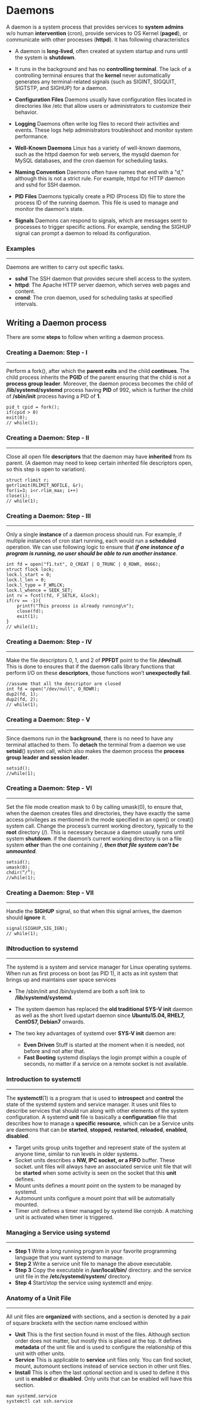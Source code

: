 # Daemons

A daemon is a system process that provides services to **system admins** w/o human **intervention** (cron), provide services to OS
Kernel (**paged**), or communicate with other processes (**httpd**). It
has following characteristics

- A daemon is **long-lived**, often created at system startup and runs until
the system is **shutdown**.
- It runs in the background and has no **controlling terminal**. The lack of a
controlling terminal ensures that the **kernel** never automatically
generates any terminal-related signals (such as SIGINT, SIGQUIT,
SIGTSTP, and SIGHUP) for a daemon.

- **Configuration Files** Daemons usually have configuration files located in directories like /etc that allow users or administrators to customize their behavior.

- **Logging** Daemons often write log files to record their activities and events. These logs help administrators troubleshoot and monitor system performance.

- **Well-Known Daemons** Linux has a variety of well-known daemons, such as the httpd daemon for web servers, the mysqld daemon for MySQL databases, and the cron daemon for scheduling tasks.

- **Naming Convention** Daemons often have names that end with a "d," although this is not a strict rule. For example, httpd for HTTP daemon and sshd for SSH daemon.

- **PID Files** Daemons typically create a PID (Process ID) file to store the process ID of the running daemon. This file is used to manage and monitor the daemon's state.

- **Signals** Daemons can respond to signals, which are messages sent to processes to trigger specific actions. For example, sending the SIGHUP signal can prompt a daemon to reload its configuration.

### Examples

---

Daemons are written to carry out specific tasks.

- **sshd** The SSH daemon that provides secure shell access to the system.
- **httpd**: The Apache HTTP server daemon, which serves web pages and content.
- **crond**: The cron daemon, used for scheduling tasks at specified intervals.

## Writing a Daemon process

There are some **steps** to follow when writing a daemon process.

### Creating a Daemon: Step - I

---

Perform a fork(), after which the **parent exits** and the child
**continues**. The child process inherits the **PGID** of the parent ensuring
that the child is not a **process group leader**. Moreover, the daemon
process becomes the child of **/lib/systemd/systemd** process
having **PID** of 992, which is further the child of **/sbin/init**
process having a PID of **1**.

```
pid_t cpid = fork();
if(cpid > 0)
exit(0);
// while(1);
```

### Creating a Daemon: Step - II

---

Close all open file **descriptors** that the daemon may have **inherited**
from its parent. (A daemon may need to keep certain inherited file
descriptors open, so this step is open to variation).

``````
struct rlimit r;
getrlimit(RLIMIT_NOFILE, &r);
for(i=3; i<r.rlim_max; i++)
close(i);
// while(1);
``````

### Creating a Daemon: Step - III

---

Only a single **instance** of a daemon process should run. For example, if
multiple instances of cron start running, each would run a **scheduled**
operation. We can use following logic to ensure that ***if one instance of a program is running, no user should be able to run another instance***.

```
int fd = open("f1.txt", O_CREAT | O_TRUNC | O_RDWR, 0666);
struct flock lock;
lock.l_start = 0;
lock.l_len = 0;
lock.l_type = F_WRLCK;
lock.l_whence = SEEK_SET;
int rv = fcntl(fd, F_SETLK, &lock);
if(rv == -1){
    printf("This process is already running\n");
    close(fd);
    exit(1);
}
// while(1);
```

### Creating a Daemon: Step - IV

---

Make the file descriptors 0, 1, and 2 of **PPFDT** point to the file
**/dev/null**. This is done to ensures that if the daemon calls library
functions that perform I/O on these **descriptors**, those functions won’t
**unexpectedly fail**.

``````
//assume that all the descriptor are closed
int fd = open("/dev/null", O_RDWR);
dup2(fd, 1);
dup2(fd, 2);
// while(1);
``````

### Creating a Daemon: Step - V

---

Since daemons run in the **background**, there is no need to have any
terminal attached to them. To **detach** the terminal from a daemon we
use **setsid**() system call, which also makes the daemon process
the **process group leader and session leader**.

``````
setsid();
//while(1);
``````

### Creating a Daemon: Step - VI

---

Set the file mode creation mask to 0 by calling umask(0), to ensure that,
when the daemon creates files and directories, they have exactly the same
access privileges as mentioned in the mode specified in an open() or
creat() system call.
Change the process’s current working directory, typically to the **root**
directory (/). This is necessary because a daemon usually runs until system
**shutdown**. if the daemon’s current working directory is on a file system
**other** than the one containing /, ***then that file system can’t be unmounted***.

``````
setsid();
umask(0);
chdir(“/”);
//while(1);
``````

### Creating a Daemon: Step - VII

---

Handle the **SIGHUP** signal, so that when this signal arrives, the daemon
should **ignore** it.

``````
signal(SIGHUP,SIG_IGN);
// while(1);
``````

### INtroduction to systemd

---

The systemd is a system and service manager for Linux operating
systems. When run as first process on boot (as PID 1), it acts as init
system that brings up and maintains user space services

- The /sbin/init and /bin/systemd are both a soft link to **/lib/systemd/systemd**.

- The system daemon has replaced the **old traditional SYS-V init**
daemon as well as the short lived upstart daemon since
**Ubuntu15.04, RHEL7, CentOS7, Debian7** onwards.

- The two key advantages of systemd over **SYS-V init** daemon are:

  - **Even Driven** Stuff is started at the moment when it is needed, not
before and not after that.
  - **Fast Booting** systemd displays the login prompt within a couple
of seconds, no matter if a service on a remote socket is not available.

### Introduction to systemctl

---

The **systemctl**(1) is a program that is used to **introspect** and **control**
the state of the systemd system and service manager. It uses unit files to
describe services that should run along with other elements of the system
configuration. A systemd **unit** file is basically a **configuration** file that
describes how to manage a **specific** **resource**, which can be a
Service units are daemons that can be **started**, **stopped**, **restarted**, **reloaded**, **enabled**, **disabled**.

- Target units group units together and represent state of the system at anyone
time, similar to run levels in older systems.
- Socket units describes a **NW, IPC socket, or a FIFO** buffer. These socket.
unit files will always have an associated service unit file that will be **started**
when some activity is seen on the socket that this **unit** defines.
- Mount units defines a mount point on the system to be managed by systemd.
- Automount units configure a mount point that will be automatially mounted.
- Timer unit defines a timer managed by systemd like cornjob. A matching
unit is activated when timer is triggered.

### Managing a Service using systemd

---

- **Step 1** Write a long running program in your favorite
programming language that you want systemd to manage.
- **Step 2** Write a service unit file to manage the above executable.
- **Step 3** Copy the executable in **/usr/local/bin/** directory.
and the service unit file in the **/etc/systemd/system/**
directory.
- **Step 4** Start/stop the service using systemctl and enjoy.

### Anatomy of a Unit File

---

All unit files are **organized** with sections, and a section is denoted by a
pair of square brackets with the section name enclosed within

- **Unit** This is the first section found in most of the files. Although
section order does not matter, but mostly this is placed at the top. It
defines **metadata** of the unit file and is used to configure the
relationship of this unit with other units.
- **Service** This is applicable to **service** unit files only. You can find
socket, mount, automount sections instead of service section in other
unit files.
- **Install** This is often the last optional section and is used to define it
this unit is **enabled** or **disabled**. Only units that can be enabled will
have this section.

```
man systemd.service
systemctl cat ssh.service
```

